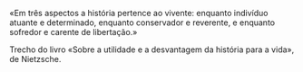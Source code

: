 «Em três aspectos a história pertence ao vivente: enquanto indivíduo atuante e determinado, enquanto
conservador e reverente, e enquanto sofredor e carente de libertação.»

Trecho do livro «Sobre a utilidade e a desvantagem da história para a vida», de Nietzsche.